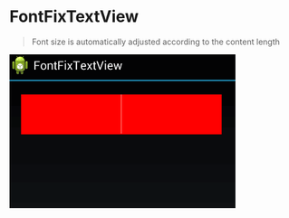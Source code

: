 # FontFixTextView

> Font size is automatically adjusted according to the content length

![Preview](ScreenShot/Preview.gif)
